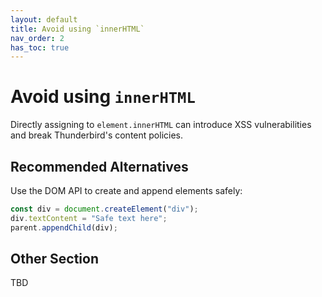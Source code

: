 ```yaml
---
layout: default
title: Avoid using `innerHTML`
nav_order: 2
has_toc: true
---
```


# Avoid using `innerHTML`

Directly assigning to `element.innerHTML` can introduce XSS vulnerabilities and break Thunderbird's content policies.

## Recommended Alternatives

Use the DOM API to create and append elements safely:

```js
const div = document.createElement("div");
div.textContent = "Safe text here";
parent.appendChild(div);
```

## Other Section

TBD
